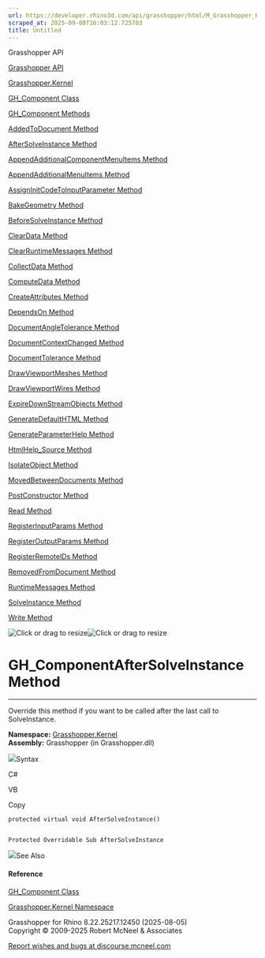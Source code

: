 ```yaml
---
url: https://developer.rhino3d.com/api/grasshopper/html/M_Grasshopper_Kernel_GH_Component_AfterSolveInstance.htm
scraped_at: 2025-09-08T16:03:12.725703
title: Untitled
---
```


Grasshopper API

[Grasshopper API](../html/723c01da-9986-4db2-8f53-6f3a7494df75.htm
"Grasshopper API")

[Grasshopper.Kernel](../html/N_Grasshopper_Kernel.htm "Grasshopper.Kernel")

[GH_Component Class](../html/T_Grasshopper_Kernel_GH_Component.htm
"GH_Component Class")

[GH_Component Methods](../html/Methods_T_Grasshopper_Kernel_GH_Component.htm
"GH_Component Methods")

[AddedToDocument Method
](../html/M_Grasshopper_Kernel_GH_Component_AddedToDocument.htm
"AddedToDocument Method ")

[AfterSolveInstance Method
](../html/M_Grasshopper_Kernel_GH_Component_AfterSolveInstance.htm
"AfterSolveInstance Method ")

[AppendAdditionalComponentMenuItems Method
](../html/M_Grasshopper_Kernel_GH_Component_AppendAdditionalComponentMenuItems.htm
"AppendAdditionalComponentMenuItems Method ")

[AppendAdditionalMenuItems Method
](../html/M_Grasshopper_Kernel_GH_Component_AppendAdditionalMenuItems.htm
"AppendAdditionalMenuItems Method ")

[AssignInitCodeToInputParameter Method
](../html/M_Grasshopper_Kernel_GH_Component_AssignInitCodeToInputParameter.htm
"AssignInitCodeToInputParameter Method ")

[BakeGeometry Method
](../html/Overload_Grasshopper_Kernel_GH_Component_BakeGeometry.htm
"BakeGeometry Method ")

[BeforeSolveInstance Method
](../html/M_Grasshopper_Kernel_GH_Component_BeforeSolveInstance.htm
"BeforeSolveInstance Method ")

[ClearData Method ](../html/M_Grasshopper_Kernel_GH_Component_ClearData.htm
"ClearData Method ")

[ClearRuntimeMessages Method
](../html/M_Grasshopper_Kernel_GH_Component_ClearRuntimeMessages.htm
"ClearRuntimeMessages Method ")

[CollectData Method
](../html/M_Grasshopper_Kernel_GH_Component_CollectData.htm "CollectData
Method ")

[ComputeData Method
](../html/M_Grasshopper_Kernel_GH_Component_ComputeData.htm "ComputeData
Method ")

[CreateAttributes Method
](../html/M_Grasshopper_Kernel_GH_Component_CreateAttributes.htm
"CreateAttributes Method ")

[DependsOn Method ](../html/M_Grasshopper_Kernel_GH_Component_DependsOn.htm
"DependsOn Method ")

[DocumentAngleTolerance Method
](../html/M_Grasshopper_Kernel_GH_Component_DocumentAngleTolerance.htm
"DocumentAngleTolerance Method ")

[DocumentContextChanged Method
](../html/M_Grasshopper_Kernel_GH_Component_DocumentContextChanged.htm
"DocumentContextChanged Method ")

[DocumentTolerance Method
](../html/M_Grasshopper_Kernel_GH_Component_DocumentTolerance.htm
"DocumentTolerance Method ")

[DrawViewportMeshes Method
](../html/M_Grasshopper_Kernel_GH_Component_DrawViewportMeshes.htm
"DrawViewportMeshes Method ")

[DrawViewportWires Method
](../html/M_Grasshopper_Kernel_GH_Component_DrawViewportWires.htm
"DrawViewportWires Method ")

[ExpireDownStreamObjects Method
](../html/M_Grasshopper_Kernel_GH_Component_ExpireDownStreamObjects.htm
"ExpireDownStreamObjects Method ")

[GenerateDefaultHTML Method
](../html/M_Grasshopper_Kernel_GH_Component_GenerateDefaultHTML.htm
"GenerateDefaultHTML Method ")

[GenerateParameterHelp Method
](../html/Overload_Grasshopper_Kernel_GH_Component_GenerateParameterHelp.htm
"GenerateParameterHelp Method ")

[HtmlHelp_Source Method
](../html/M_Grasshopper_Kernel_GH_Component_HtmlHelp_Source.htm
"HtmlHelp_Source Method ")

[IsolateObject Method
](../html/M_Grasshopper_Kernel_GH_Component_IsolateObject.htm "IsolateObject
Method ")

[MovedBetweenDocuments Method
](../html/M_Grasshopper_Kernel_GH_Component_MovedBetweenDocuments.htm
"MovedBetweenDocuments Method ")

[PostConstructor Method
](../html/M_Grasshopper_Kernel_GH_Component_PostConstructor.htm
"PostConstructor Method ")

[Read Method ](../html/M_Grasshopper_Kernel_GH_Component_Read.htm "Read Method
")

[RegisterInputParams Method
](../html/M_Grasshopper_Kernel_GH_Component_RegisterInputParams.htm
"RegisterInputParams Method ")

[RegisterOutputParams Method
](../html/M_Grasshopper_Kernel_GH_Component_RegisterOutputParams.htm
"RegisterOutputParams Method ")

[RegisterRemoteIDs Method
](../html/M_Grasshopper_Kernel_GH_Component_RegisterRemoteIDs.htm
"RegisterRemoteIDs Method ")

[RemovedFromDocument Method
](../html/M_Grasshopper_Kernel_GH_Component_RemovedFromDocument.htm
"RemovedFromDocument Method ")

[RuntimeMessages Method
](../html/M_Grasshopper_Kernel_GH_Component_RuntimeMessages.htm
"RuntimeMessages Method ")

[SolveInstance Method
](../html/M_Grasshopper_Kernel_GH_Component_SolveInstance.htm "SolveInstance
Method ")

[Write Method ](../html/M_Grasshopper_Kernel_GH_Component_Write.htm "Write
Method ")

![Click or drag to resize](../icons/TocOpen.gif)![Click or drag to
resize](../icons/TocClose.gif)

# GH_ComponentAfterSolveInstance Method  
  
---  
  
Override this method if you want to be called after the last call to
SolveInstance.

**Namespace:** [Grasshopper.Kernel](N_Grasshopper_Kernel.htm)  
**Assembly:** Grasshopper (in Grasshopper.dll)

![](../icons/SectionExpanded.png)Syntax

C#

VB

Copy

    
    
    protected virtual void AfterSolveInstance()
    
    
    Protected Overridable Sub AfterSolveInstance

![](../icons/SectionExpanded.png)See Also

#### Reference

[GH_Component Class](T_Grasshopper_Kernel_GH_Component.htm)

[Grasshopper.Kernel Namespace](N_Grasshopper_Kernel.htm)

Grasshopper for Rhino 8.22.25217.12450 (2025-08-05)  
Copyright © 2009-2025 Robert McNeel & Associates

[Report wishes and bugs at
discourse.mcneel.com](https://discourse.mcneel.com/c/grasshopper)

